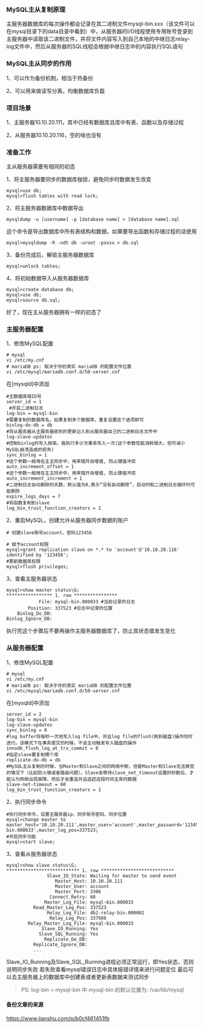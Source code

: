 ### MySQL主从复制原理
主服务器数据库的每次操作都会记录在其二进制文件mysql-bin.xxx（该文件可以在mysql目录下的data目录中看到）中，从服务器的I/O线程使用专用账号登录到主服务器中读取该二进制文件，并将文件内容写入到自己本地的中继日志relay-log文件中，然后从服务器的SQL线程会根据中继日志中的内容执行SQL语句

### MySQL主从同步的作用
1、可以作为备份机制，相当于热备份

2、可以用来做读写分离，均衡数据库负载

### 项目场景
1、主服务器10.10.20.111，其中已经有数据库且库中有表、函数以及存储过程

2、从服务器10.10.20.116，空的啥也没有

### 准备工作
主从服务器需要有相同的初态

1、将主服务器要同步的数据库枷锁，避免同步时数据发生改变
```shell script
mysql>use db;
mysql>flush tables with read lock; 
```
2、将主服务器数据库中数据导出
```shell script
mysqldump -u [username] -p [database name] > [database name].sql
```
这个命令是导出数据库中所有表结构和数据，如果要导出函数和存储过程的话使用
```shell script
mysql>mysqldump -R -ndt db -uroot -pxxxx > db.sql
```
3、备份完成后，解锁主服务器数据库
```shell script
mysql>unlock tables;
```
4、将初始数据导入从服务器数据库
```shell script
mysql>create database db;
mysql>use db;
mysql>source db.sql;
```
好了，现在主从服务器拥有一样的初态了

### 主服务器配置
1、修改MySQL配置
```shell script
# mysql
vi /etc/my.cnf
# mariaDB ps: 取决于你的真实 mariaDB 的配置文件位置
vi /etc/mysql/mariadb.conf.d/50-server.cnf
```
在[mysqld]中添加
```shell script
#主数据库端ID号
server_id = 1     
 #开启二进制日志                  
log-bin = mysql-bin    
#需要复制的数据库名，如果复制多个数据库，重复设置这个选项即可                  
binlog-do-db = db        
#将从服务器从主服务器收到的更新记入到从服务器自己的二进制日志文件中                 
log-slave-updates                        
#控制binlog的写入频率。每执行多少次事务写入一次(这个参数性能消耗很大，但可减小MySQL崩溃造成的损失) 
sync_binlog = 1          
#这个参数一般用在主主同步中，用来错开自增值, 防止键值冲突
auto_increment_offset = 1        
#这个参数一般用在主主同步中，用来错开自增值, 防止键值冲突
auto_increment_increment = 1            
#二进制日志自动删除的天数，默认值为0,表示“没有自动删除”，启动时和二进制日志循环时可能删除  
expire_logs_days = 7     
#将函数复制到slave  
log_bin_trust_function_creators = 1
```
2、重启MySQL，创建允许从服务器同步数据的账户
```shell script
# 创建slave账号account，密码123456

# 赋予account权限
mysql>grant replication slave on *.* to 'account'@'10.10.20.116' identified by '123456';
#更新数据库权限
mysql>flush privileges;
```
3、查看主服务器状态
```shell script
mysql>show master status\G;
***************** 1. row ****************
            File: mysql-bin.000033 #当前记录的日志
        Position: 337523 #日志中记录的位置  
    Binlog_Do_DB: 
Binlog_Ignore_DB: 
```
执行完这个步骤后不要再操作主服务器数据库了，防止其状态值发生变化

### 从服务器配置
1、修改MySQL配置
```shell script
# mysql 
vi /etc/my.cnf
# mariaDB ps: 取决于你的真实 mariaDB 的配置文件位置
vi /etc/mysql/mariadb.conf.d/50-server.cnf
```
在[mysqld]中添加
```shell script
server_id = 2
log-bin = mysql-bin
log-slave-updates
sync_binlog = 0
#log buffer将每秒一次地写入log file中，并且log file的flush(刷到磁盘)操作同时进行。该模式下在事务提交的时候，不会主动触发写入磁盘的操作
innodb_flush_log_at_trx_commit = 0        
#指定slave要复制哪个库
replicate-do-db = db         
#MySQL主从复制的时候，当Master和Slave之间的网络中断，但是Master和Slave无法察觉的情况下（比如防火墙或者路由问题）。Slave会等待slave_net_timeout设置的秒数后，才能认为网络出现故障，然后才会重连并且追赶这段时间主库的数据
slave-net-timeout = 60                    
log_bin_trust_function_creators = 1
```
2、执行同步命令
```shell script
#执行同步命令，设置主服务器ip，同步账号密码，同步位置
mysql>change master to master_host='10.10.20.111',master_user='account',master_password='123456',master_log_file='mysql-bin.000033',master_log_pos=337523;
#开启同步功能
mysql>start slave;
```
3、查看从服务器状态
```shell script
mysql>show slave status\G;
*************************** 1. row ***************************
               Slave_IO_State: Waiting for master to send event
                  Master_Host: 10.10.20.111
                  Master_User: account
                  Master_Port: 3306
                Connect_Retry: 60
              Master_Log_File: mysql-bin.000033
          Read_Master_Log_Pos: 337523
               Relay_Log_File: db2-relay-bin.000002
                Relay_Log_Pos: 337686
        Relay_Master_Log_File: mysql-bin.000033
             Slave_IO_Running: Yes
            Slave_SQL_Running: Yes
              Replicate_Do_DB:
          Replicate_Ignore_DB:
          ...
```
Slave_IO_Running及Slave_SQL_Running进程必须正常运行，即Yes状态，否则说明同步失败
若失败查看mysql错误日志中具体报错详情来进行问题定位
最后可以去主服务器上的数据库中创建表或者更新表数据来测试同步


> PS: log-bin = mysql-bin 中 mysql-bin 的默认位置为: /var/lib/mysql

#### 备份文章的来源
https://www.jianshu.com/p/b0cf461451fb

